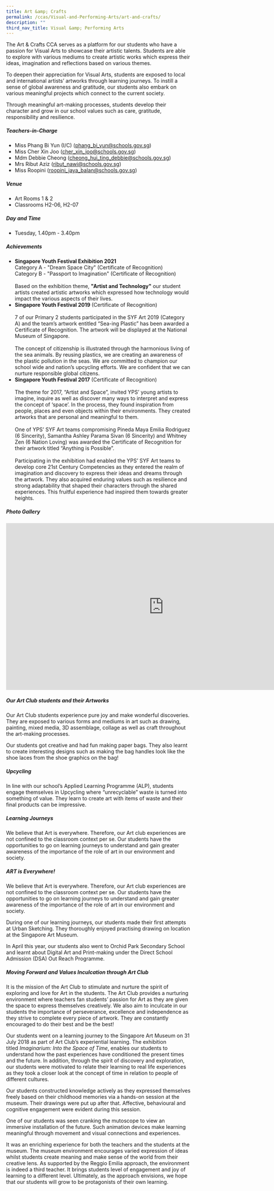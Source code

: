 ```yaml
---
title: Art &amp; Crafts
permalink: /ccas/Visual-and-Performing-Arts/art-and-crafts/
description: ""
third_nav_title: Visual &amp; Performing Arts
---
```

The Art &amp; Crafts CCA serves as a platform for our students who have a passion for Visual Arts to showcase their artistic talents. Students are able to explore with various mediums to create artistic works which express their ideas, imagination and reflections based on various themes.

To deepen their appreciation for Visual Arts, students are exposed to local and international artists’ artworks through learning journeys. To instill a sense of global awareness and gratitude, our students also embark on various meaningful projects which connect to the current society.

Through meaningful art-making processes, students develop their character and grow in our school values such as care, gratitude, responsibility and resilience.

##### **Teachers-in-Charge**
* Miss Phang Bi Yun (I/C) (phang_bi_yun@schools.gov.sg)
* Miss Cher Xin Joo (cher_xin_joo@schools.gov.sg)
* Mdm Debbie Cheong (cheong_hui_ting_debbie@schools.gov.sg)
* Mrs Ribut Aziz (ribut_nawi@schools.gov.sg)
* Miss Roopini (roopini_jaya_balan@schools.gov.sg)

##### **Venue**
* Art Rooms 1 &amp; 2    
* Classrooms H2-06, H2-07

##### **Day and Time**
* Tuesday, 1.40pm - 3.40pm

##### **Achievements**
* **Singapore Youth Festival Exhibition 2021**
<br>Category A - "Dream Space City" (Certificate of Recognition)
<br>Category B - "Passport to Imagination" (Certificate of Recognition)<br><br>Based on the exhibition theme, **"Artist and Technology"** our student artists created artistic artworks which expressed how technology would impact the various aspects of their lives.
* **Singapore Youth Festival 2019** (Certificate of Recognition)<br><br>7 of our Primary 2 students participated in the SYF Art 2019 (Category A) and the team’s artwork entitled “Sea-ing Plastic” has been awarded a Certificate of Recognition. The artwork will be displayed at the National Museum of Singapore.<br><br>The concept of citizenship is illustrated through the harmonious living of the sea animals. By reusing plastics, we are creating an awareness of the plastic pollution in the seas. We are committed to champion our school wide and nation’s upcycling efforts. We are confident that we can nurture responsible global citizens.
* **Singapore Youth Festival 2017** (Certificate of Recognition)<br><br>The theme for 2017, “Artist and Space”, invited YPS’ young artists to imagine, inquire as well as discover many ways to interpret and express the concept of ‘space’. In the process, they found inspiration from people, places and even objects within their environments. They created artworks that are personal and meaningful to them.&nbsp;<br><br>One of YPS’ SYF Art teams compromising Pineda Maya Emilia Rodriguez (6 Sincerity), Samantha Ashley Parama Sivan (6 Sincerity) and Whitney Zen (6 Nation Loving) was awarded the Certificate of Recognition for their artwork titled “Anything is Possible”.<br><br>Participating in the exhibition had enabled the YPS’ SYF Art teams to develop core 21st Century Competencies as they entered the realm of imagination and discovery to express their ideas and dreams through the artwork. They also acquired enduring values such as resilience and strong adaptability that shaped their characters through the shared experiences. This fruitful experience had inspired them towards greater heights.

##### **Photo Gallery**

<iframe allowfullscreen="true" width="860" height="455" frameborder="0" src="https://docs.google.com/presentation/d/e/2PACX-1vRtRDfv4taA1-TFMECt88eaUpM5M508CxY2YzWotQxIHZHwCYtiBEfwfUkG7WMH4I5Po0Cfm27xeuXu/embed?start=true&amp;loop=true&amp;delayms=3000"></iframe>

##### **Our Art Club students and their Artworks**
Our Art Club students experience pure joy and make wonderful discoveries. They are exposed to various forms and mediums in art such as drawing, painting, mixed media, 3D assemblage, collage as well as craft throughout the art-making processes.

Our students got creative and had fun making paper bags. They also learnt to create interesting designs such as making the bag handles look like the shoe laces from the shoe graphics on the bag!

##### **Upcycling**
In line with our school’s Applied Learning Programme (ALP), students engage themselves in Upcycling where “unrecyclable” waste is turned into something of value. They learn to create art with items of waste and their final products can be impressive.

##### **Learning Journeys**

We believe that Art is everywhere. Therefore, our Art club experiences are not confined to the classroom context per se. Our students have the opportunities to go on learning journeys to understand and gain greater awareness of the importance of the role of art in our environment and society.

##### **ART is Everywhere!**
We believe that Art is everywhere. Therefore, our Art club experiences are not confined to the classroom context per se. Our students have the opportunities to go on learning journeys to understand and gain greater awareness of the importance of the role of art in our environment and society.

During one of our learning journeys, our students made their first attempts at Urban Sketching. They thoroughly enjoyed practising drawing on location at the Singapore Art Museum.

In April this year, our students also went to Orchid Park Secondary School and learnt about Digital Art and Print-making under the Direct School Admission (DSA) Out Reach Programme.

##### **Moving Forward and Values Inculcation through Art Club**

It is the mission of the Art Club to stimulate and nurture the spirit of exploring and love for Art in the students. The Art Club provides a nurturing environment where teachers fan students’ passion for Art as they are given the space to express themselves creatively. We also aim to inculcate in our students the importance of perseverance, excellence and independence as they strive to complete every piece of artwork. They are constantly encouraged to do their best and be the best!

Our students went on a learning journey to the Singapore Art Museum on 31 July 2018 as part of Art Club’s experiential learning. The exhibition titled&nbsp;_Imaginarium: Into the Space of Time_, enables our students to understand how the past experiences have conditioned the present times and the future. In addition, through the spirit of discovery and exploration, our students were motivated to relate their learning to real life experiences as they took a closer look at the concept of time in relation to people of different cultures.

Our students constructed knowledge actively as they expressed themselves freely based on their childhood memories via a hands-on session at the museum. Their drawings were put up after that. Affective, behavioural and cognitive engagement were evident during this session.

One of our students was seen cranking the mutoscope to view an immersive installation of the future. Such animation devices make learning meaningful through movement and visual connections and experiences.

It was an enriching experience for both the teachers and the students at the museum. The museum environment encourages varied expression of ideas whilst students create meaning and make sense of the world from their creative lens. As supported by the Reggio Emilia approach, the environment is indeed a third teacher. It brings students level of engagement and joy of learning to a different level. Ultimately, as the approach envisions, we hope that our students will grow to be protagonists of their own learning.